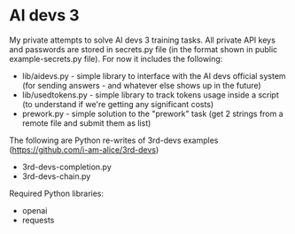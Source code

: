 # AI devs 3
My private attempts to solve AI devs 3 training tasks.
All private API keys and passwords are stored in secrets.py file (in the format shown in public example-secrets.py file).
For now it includes the following:
- lib/aidevs.py - simple library to interface with the AI devs official system (for sending answers - and whatever else shows up in the future)
- lib/usedtokens.py - simple library to track tokens usage inside a script (to understand if we're getting any significant costs)
- prework.py - simple solution to the "prework" task (get 2 strings from a remote file and submit them as list)

The following are Python re-writes of 3rd-devs examples (https://github.com/i-am-alice/3rd-devs)
- 3rd-devs-completion.py
- 3rd-devs-chain.py

Required Python libraries:
- openai
- requests
